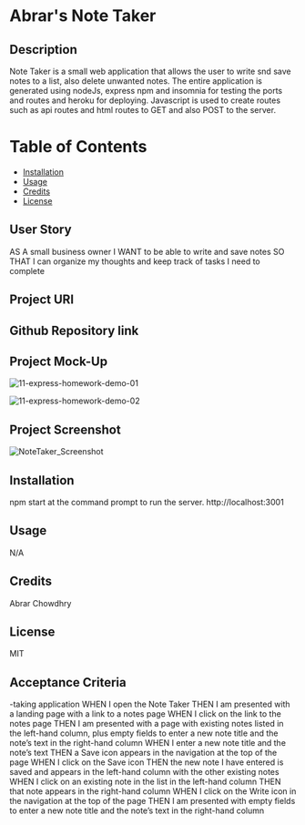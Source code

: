 # Abrar's Note Taker 

## Description
Note Taker is a small web application that allows the user to write snd save notes to a list, also delete unwanted notes. The entire application is generated using nodeJs, express npm and insomnia for testing the ports and routes and heroku for deploying. Javascript is used to create routes such as api routes and html routes to GET and also POST to the server.

# Table of Contents
* [Installation](#installation)
* [Usage](#usage)
* [Credits](#credits)
* [License](#license)


## User Story
AS A small business owner
I WANT to be able to write and save notes
SO THAT I can organize my thoughts and keep track of tasks I need to complete

## Project URl

## Github Repository link


## Project Mock-Up
![11-express-homework-demo-01](https://github.com/AbrarChowdhry98/Note-Taker/blob/main/public/assets/images/11-express-homework-demo-01.png)

![11-express-homework-demo-02](https://github.com/AbrarChowdhry98/Note-Taker/blob/main/public/assets/images/11-express-homework-demo-02.png)


## Project Screenshot
![NoteTaker_Screenshot](https://github.com/AbrarChowdhry98/Note-Taker/blob/main/public/assets/images/Screenshot%20.jpg)

## Installation
npm start at the command prompt to run the server.
http://localhost:3001

## Usage
N/A

## Credits
Abrar Chowdhry

## License
MIT

## Acceptance Criteria
-taking application
WHEN I open the Note Taker
THEN I am presented with a landing page with a link to a notes page
WHEN I click on the link to the notes page
THEN I am presented with a page with existing notes listed in the left-hand column, plus empty fields to enter a new note title and the note’s text in the right-hand column
WHEN I enter a new note title and the note’s text
THEN a Save icon appears in the navigation at the top of the page
WHEN I click on the Save icon
THEN the new note I have entered is saved and appears in the left-hand column with the other existing notes
WHEN I click on an existing note in the list in the left-hand column
THEN that note appears in the right-hand column
WHEN I click on the Write icon in the navigation at the top of the page
THEN I am presented with empty fields to enter a new note title and the note’s text in the right-hand column
